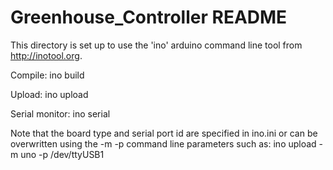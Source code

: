 Greenhouse_Controller README
============================

This directory is set up to use the 'ino' arduino command line tool from
 http://inotool.org.

Compile:
	ino build

Upload:
	ino upload

Serial monitor:
       ino serial

Note that the board type and serial port id are specified in ino.ini or can
be overwritten using the -m <board> -p <port> command line parameters such
as:
	ino upload -m uno -p /dev/ttyUSB1

